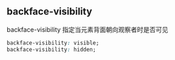 
## backface-visibility
backface-visibility 指定当元素背面朝向观察者时是否可见
```css
backface-visibility: visible;
backface-visibility: hidden;
```
